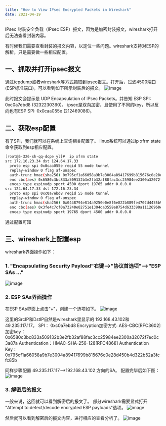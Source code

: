 ```yaml
---
title: "How to View IPsec Encrypted Packets in Wireshark"
date: 2021-04-19
---
```


IPsec 封装安全负载（IPsec ESP）报文，因为是加密封装报文，wireshark打开后无法查看封装内容。

有时候我们需要查看封装的报文内容，以定位一些问题。wireshark支持对ESP的解析，只是需要做一些相应配置。

## 一、抓取并打开ipsec报文
通过tcpdump或者wireshark等方式抓取到ipsec报文。打开后，过滤4500端口(ESP标准端口)，可以看到如下所示封装后的报文。
![image](https://github.com/user-attachments/assets/161a14c5-575f-4d11-8791-3db7ec8e4097)

此时报文会提示是 UDP Encapsulation of IPsec Packets。并告知 ESP SPI: 0xc0a7ebd8 (3232230360)。 ipsec是双向加密，且使用了不同的key，所以反向也有ESP SPI: 0x0caa055e (212469086)。


## 二、获取esp配置
有了SPI，我们就可以在系统上查询相关配置了。
linux系统可以通过ip xfrm state命令获取到esp相应配置。

```bash
[root@5-326-sh-qq-dcpe yl]#  ip xfrm state
src 172.16.23.34 dst 124.64.17.33
  proto esp spi 0x0caa055e reqid 55 mode tunnel
  replay-window 0 flag af-unspec
  auth-trunc hmac(sha256) 0x795cf1a66058a9b7e3004a89417699b815676c0e28d450b4d322b52a3fcfc85b 128
  enc cbc(aes) 0x6580c3bc833a509132b3e2fb32af88fac3cc25984ee2300a32072f7ec0c3a87a
  encap type espinudp sport 4500 dport 19765 addr 0.0.0.0
src 124.64.17.33 dst 172.16.23.34
  proto esp spi 0xc0a7ebd8 reqid 55 mode tunnel
  replay-window 0 flag af-unspec
  auth-trunc hmac(sha256) 0x0448794e814a9250e0e8f6e822b889fe4702d4455b915b5665339f93d59122c5 128
  enc cbc(aes) 0x3fe4c7cf0a73240e02751e1304da3558e8754d633390a11126960eb60477f5e8
  encap type espinudp sport 19765 dport 4500 addr 0.0.0.0
```

通过配置可知

## 三、wireshark上配置esp
wireshark界面操作如下：

### 1.  "Encapsulating Security Payload"右键-->"协议首选项"-->"ESP SAs ..."
![image](https://github.com/user-attachments/assets/6c289a1b-5ddd-469f-9b99-78ab2880b53e)

### 2. ESP SAs界面操作
在ESP SAs界面上点击"+"，创建一个选项如下。
![image](https://github.com/user-attachments/assets/9050934b-270d-4398-ac98-cd6c6453968e)

这里的SrcIP和DstIP自然是wireshark里显示的 192.168.43.102和 49.235.117.117。
SPI： 0xc0a7ebd8
Encryption加密方式: AES-CBC[RFC3602]
加密key：0x6580c3bc833a509132b3e2fb32af88fac3cc25984ee2300a32072f7ec0c3a87a
Authentication：HMAC-SHA-256-128[RFC4868]
Authentication Key：0x795cf1a66058a9b7e3004a89417699b815676c0e28d450b4d322b52a3fcfc85b

同样步骤配置 49.235.117.117-->192.168.43.102 方向的SA。
配置完毕后如下图：
![image](https://github.com/user-attachments/assets/039fd63a-43a8-4fb1-a059-25750194bbe2)

### 3. 解密后的报文
一般来说，这回就可以看到解密后的报文了。
部分wireshark需要显式打开 "Attempt to detect/decode encrypted ESP payloads"选项。
![image](https://github.com/user-attachments/assets/fa108ef7-f1ad-4481-846f-a58338b2c9f1)

然后就可以看到解密后的报文内容，进行相应的查看分析了。
![image](https://github.com/user-attachments/assets/591e8d71-ecd1-4ee2-ace9-292587d6de71)

